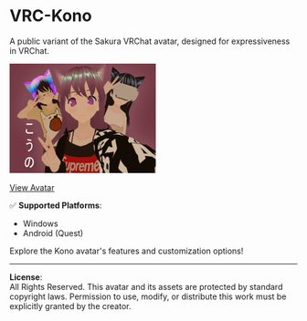 # **VRC-Kono**  
A public variant of the Sakura VRChat avatar, designed for expressiveness in VRChat.  

![](thumbnail.png)  

[View Avatar](https://vrchat.com/home/avatar/avtr_9fd8674d-b497-4f2b-b51f-b6e6773f01e9)  

✅ **Supported Platforms**:  
- Windows  
- Android (Quest)  

Explore the Kono avatar's features and customization options!  

---

**License**:  
All Rights Reserved. This avatar and its assets are protected by standard copyright laws. Permission to use, modify, or distribute this work must be explicitly granted by the creator.  
